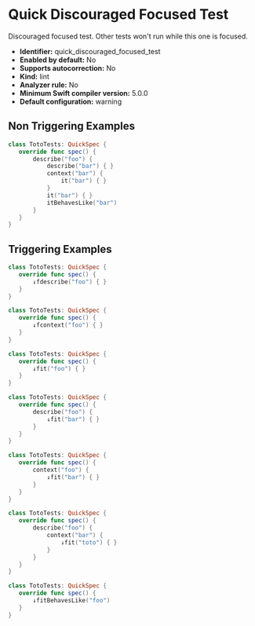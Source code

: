 # Quick Discouraged Focused Test

Discouraged focused test. Other tests won't run while this one is focused.

* **Identifier:** quick_discouraged_focused_test
* **Enabled by default:** No
* **Supports autocorrection:** No
* **Kind:** lint
* **Analyzer rule:** No
* **Minimum Swift compiler version:** 5.0.0
* **Default configuration:** warning

## Non Triggering Examples

```swift
class TotoTests: QuickSpec {
   override func spec() {
       describe("foo") {
           describe("bar") { }
           context("bar") {
               it("bar") { }
           }
           it("bar") { }
           itBehavesLike("bar")
       }
   }
}
```

## Triggering Examples

```swift
class TotoTests: QuickSpec {
   override func spec() {
       ↓fdescribe("foo") { }
   }
}
```

```swift
class TotoTests: QuickSpec {
   override func spec() {
       ↓fcontext("foo") { }
   }
}
```

```swift
class TotoTests: QuickSpec {
   override func spec() {
       ↓fit("foo") { }
   }
}
```

```swift
class TotoTests: QuickSpec {
   override func spec() {
       describe("foo") {
           ↓fit("bar") { }
       }
   }
}
```

```swift
class TotoTests: QuickSpec {
   override func spec() {
       context("foo") {
           ↓fit("bar") { }
       }
   }
}
```

```swift
class TotoTests: QuickSpec {
   override func spec() {
       describe("foo") {
           context("bar") {
               ↓fit("toto") { }
           }
       }
   }
}
```

```swift
class TotoTests: QuickSpec {
   override func spec() {
       ↓fitBehavesLike("foo")
   }
}
```